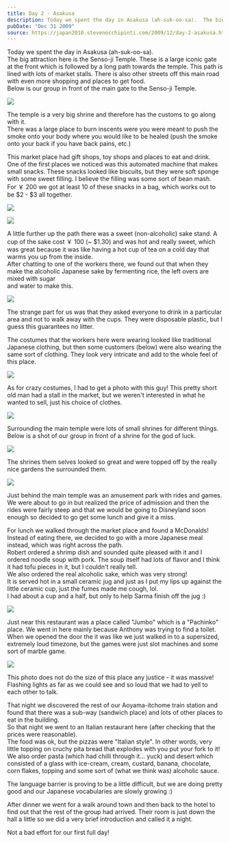 ```yaml
---
title: Day 2 - Asakusa
description: Today we spent the day in Asakusa (ah-suk-oo-sa).  The big attraction here is the Senso-ji Temple. These is a large iconic gate at the front...
pubDate: "Dec 31 2009"
source: https://japan2010.stevenocchipinti.com/2009/12/day-2-asakusa.html
---
```


Today we spent the day in Asakusa (ah-suk-oo-sa).  
The big attraction here is the Senso-ji Temple. These is a large iconic gate at the front which is followed by a long path towards the temple. This path is lined with lots of market stalls. There is also other streets off this main road with even more shopping and places to get food.  
Below is our group in front of the main gate to the Senso-ji Temple.

[![](https://1.bp.blogspot.com/_l2YQkMP1pOU/Szt5qLkfRaI/AAAAAAAAAL8/fd8AaP9liUg/s400/DSC_0023.JPG)](https://1.bp.blogspot.com/_l2YQkMP1pOU/Szt5qLkfRaI/AAAAAAAAAL8/fd8AaP9liUg/s1600-h/DSC_0023.JPG)

The temple is a very big shrine and therefore has the customs to go along with it.  
There was a large place to burn inscents were you were meant to push the smoke onto your body where you would like to be healed (push the smoke onto your back if you have back pains, etc.)

This market place had gift shops, toy shops and places to eat and drink.  
One of the first places we noticed was this automated machine that makes small snacks. These snacks looked like biscuits, but they were soft sponge with some sweet filling. I believe the filling was some sort of bean mash.  
For ￥ 200 we got at least 10 of these snacks in a bag, which works out to be $2 - $3 all together.

[![](https://1.bp.blogspot.com/_l2YQkMP1pOU/Szt5rNMXtLI/AAAAAAAAAMU/zMwc3eeGy60/s400/DSC_0033.JPG)](https://1.bp.blogspot.com/_l2YQkMP1pOU/Szt5rNMXtLI/AAAAAAAAAMU/zMwc3eeGy60/s1600-h/DSC_0033.JPG)

[![](https://4.bp.blogspot.com/_l2YQkMP1pOU/Szt5qbe1-UI/AAAAAAAAAME/ENng6Bw94Ug/s400/DSC_0035.JPG)](https://4.bp.blogspot.com/_l2YQkMP1pOU/Szt5qbe1-UI/AAAAAAAAAME/ENng6Bw94Ug/s1600-h/DSC_0035.JPG)

A little further up the path there was a sweet (non-alcoholic) sake stand. A cup of the sake cost ￥ 100 (~ $1.30) and was hot and really sweet, which was great because it was like having a hot cup of tea on a cold day that warms you up from the inside.  
After chatting to one of the workers there, we found out that when they make the alcoholic Japanese sake by fermenting rice, the left overs are mixed with sugar  
and water to make this.

[![](https://2.bp.blogspot.com/_l2YQkMP1pOU/Szt5qyeVKFI/AAAAAAAAAMM/D66o7FZG4QE/s400/DSC_0036.JPG)](https://2.bp.blogspot.com/_l2YQkMP1pOU/Szt5qyeVKFI/AAAAAAAAAMM/D66o7FZG4QE/s1600-h/DSC_0036.JPG)

The strange part for us was that they asked everyone to drink in a particular area and not to walk away with the cups. They were disposable plastic, but I guess this guarantees no litter.

The costumes that the workers here were wearing looked like traditional Japanese clothing, but then some customers (below) were also wearing the same sort of clothing. They look very intricate and add to the whole feel of this place.

[![](https://3.bp.blogspot.com/_l2YQkMP1pOU/Szt63w4uJKI/AAAAAAAAANE/d6Q8gW2dxL0/s320/DSC_0194.JPG)](https://3.bp.blogspot.com/_l2YQkMP1pOU/Szt63w4uJKI/AAAAAAAAANE/d6Q8gW2dxL0/s1600-h/DSC_0194.JPG)

As for crazy costumes, I had to get a photo with this guy! This pretty short old man had a stall in the market, but we weren't interested in what he wanted to sell, just his choice of clothes.

[![](https://3.bp.blogspot.com/_l2YQkMP1pOU/Szt6xVUIJnI/AAAAAAAAAM8/9_T8lGY6dPA/s320/DSC_0192.JPG)](https://3.bp.blogspot.com/_l2YQkMP1pOU/Szt6xVUIJnI/AAAAAAAAAM8/9_T8lGY6dPA/s1600-h/DSC_0192.JPG)

Surrounding the main temple were lots of small shrines for different things. Below is a shot of our group in front of a shrine for the god of luck.

[![](https://2.bp.blogspot.com/_l2YQkMP1pOU/Szt6a9VBmSI/AAAAAAAAAMc/9dOvTiiOr4w/s320/DSC_0132.JPG)](https://2.bp.blogspot.com/_l2YQkMP1pOU/Szt6a9VBmSI/AAAAAAAAAMc/9dOvTiiOr4w/s1600-h/DSC_0132.JPG)

The shrines them selves looked so great and were topped off by the really nice gardens the surrounded them.

[![](https://1.bp.blogspot.com/_l2YQkMP1pOU/Szt6iqp5cSI/AAAAAAAAAMk/cEVSYlpDzKY/s320/DSC_0111.JPG)](https://1.bp.blogspot.com/_l2YQkMP1pOU/Szt6iqp5cSI/AAAAAAAAAMk/cEVSYlpDzKY/s1600-h/DSC_0111.JPG)

Just behind the main temple was an amusement park with rides and games. We were about to go in but realized the price of admission and then the rides were fairly steep and that we would be going to Disneyland soon enough so decided to go get some lunch and give it a miss.

For lunch we walked through the market place and found a McDonalds! Instead of eating there, we decided to go with a more Japanese meal instead, which was right across the path.  
Robert ordered a shrimp dish and sounded quite pleased with it and I ordered noodle soup with pork. The soup itself had lots of flavor and I think it had tofu pieces in it, but I couldn't really tell.  
We also ordered the real alcoholic sake, which was very strong!  
It is served hot in a small ceramic jug and just as I put my lips up against the little ceramic cup, just the fumes made me cough, lol.  
I had about a cup and a half, but only to help Sarma finish off the jug :)

[![](https://3.bp.blogspot.com/_l2YQkMP1pOU/Szt6sX4ocFI/AAAAAAAAAM0/sKrRixR-4tU/s320/DSC_0179.JPG)](https://3.bp.blogspot.com/_l2YQkMP1pOU/Szt6sX4ocFI/AAAAAAAAAM0/sKrRixR-4tU/s1600-h/DSC_0179.JPG)

Just near this restaurant was a place called "Jumbo" which is a "Pachinko" place. We went in here mainly because Anthony was trying to find a toilet. When we opened the door the it was like we just walked in to a supersized, extremely loud timezone, but the games were just slot machines and some sort of marble game.

[![](https://1.bp.blogspot.com/_l2YQkMP1pOU/Szt6oUdaYWI/AAAAAAAAAMs/Y_J2dNxtCCk/s320/DSC_0154.JPG)](https://1.bp.blogspot.com/_l2YQkMP1pOU/Szt6oUdaYWI/AAAAAAAAAMs/Y_J2dNxtCCk/s1600-h/DSC_0154.JPG)

This photo does not do the size of this place any justice - it was massive!  
Flashing lights as far as we could see and so loud that we had to yell to each other to talk.

That night we discovered the rest of our Aoyama-itchome train station and found that there was a sub-way (sandwich place) and lots of other places to eat in the building.  
So that night we went to an Italian restaurant here (after checking that the prices were reasonable).  
The food was ok, but the pizzas were "Italian style". In other words, very little topping on cruchy pita bread that explodes with you put your fork to it!  
We also order pasta (which had chilli through it... yuck) and desert which consisted of a glass with ice-cream, cream, custard, banana, chocolate, corn flakes, topping and some sort of (what we think was) alcoholic sauce.

The language barrier is proving to be a little difficult, but we are doing pretty good and our Japanese vocabularies are slowly growing :)

After dinner we went for a walk around town and then back to the hotel to find out that the rest of the group had arrived. Their room is just down the hall a little so we did a very brief introduction and called it a night.

Not a bad effort for our first full day!
